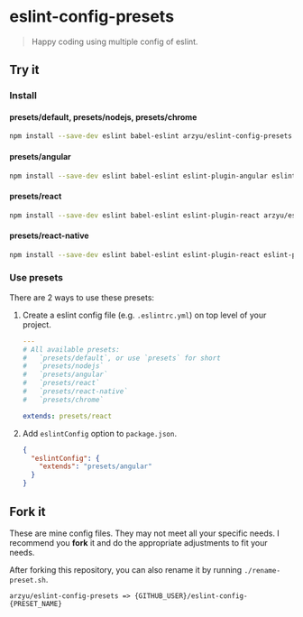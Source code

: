 # eslint-config-presets

> Happy coding using multiple config of eslint.

## Try it

### Install

#### presets/default, presets/nodejs, presets/chrome

```bash
npm install --save-dev eslint babel-eslint arzyu/eslint-config-presets
```

#### presets/angular

```bash
npm install --save-dev eslint babel-eslint eslint-plugin-angular eslint-config-angular arzyu/eslint-config-presets
```

#### presets/react

```bash
npm install --save-dev eslint babel-eslint eslint-plugin-react arzyu/eslint-config-presets
```

#### presets/react-native

```bash
npm install --save-dev eslint babel-eslint eslint-plugin-react eslint-plugin-react-native arzyu/eslint-config-presets
```

### Use presets

There are 2 ways to use these presets:

1. Create a eslint config file (e.g. `.eslintrc.yml`) on top level of your project.

	```yaml
	---
	# All available presets:
	#   `presets/default`, or use `presets` for short
	#   `presets/nodejs`
	#   `presets/angular`
	#   `presets/react`
	#   `presets/react-native`
	#   `presets/chrome`

	extends: presets/react
	```

2. Add `eslintConfig` option to `package.json`.

	```json
	{
	  "eslintConfig": {
		"extends": "presets/angular"
	  }
	}
	```

## Fork it

These are mine config files. They may not meet all your specific needs.
I recommend you **fork** it and do the appropriate adjustments to fit your needs.

After forking this repository, you can also rename it by running `./rename-preset.sh`.

```
arzyu/eslint-config-presets => {GITHUB_USER}/eslint-config-{PRESET_NAME}
```

